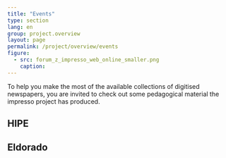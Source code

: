 ```yaml
---
title: "Events"
type: section
lang: en
group: project.overview
layout: page
permalink: /project/overview/events
figure:
  - src: forum_z_impresso_web_online_smaller.png
    caption:
---
```


To help you make the most of the available collections of digitised newspapers, you are invited to check out some pedagogical material the impresso project has produced.

<!-- more -->

## HIPE


## Eldorado
